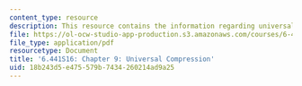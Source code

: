 ```yaml
---
content_type: resource
description: This resource contains the information regarding universal compression.
file: https://ol-ocw-studio-app-production.s3.amazonaws.com/courses/6-441-information-theory-spring-2016/18b243d5e475579b7434260214ad9a25_MIT6_441S16_chapter_9.pdf
file_type: application/pdf
resourcetype: Document
title: '6.441S16: Chapter 9: Universal Compression'
uid: 18b243d5-e475-579b-7434-260214ad9a25
---
```

